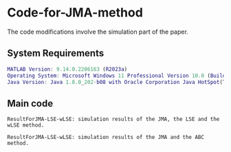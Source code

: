# Code-for-JMA-method
The code modifications involve the simulation part of the paper.



## System Requirements

```matlab
MATLAB Version: 9.14.0.2206163 (R2023a)
Operating System: Microsoft Windows 11 Professional Version 10.0 (Build 26100)
Java Version: Java 1.8.0_202-b08 with Oracle Corporation Java HotSpot(TM) 64-Bit Server VM mixed mode
```

## Main code
```
ResultForJMA-LSE-wLSE: simulation results of the JMA, the LSE and the wLSE method.

ResultForJMA-LSE-wLSE: simulation results of the JMA and the ABC method.
```







